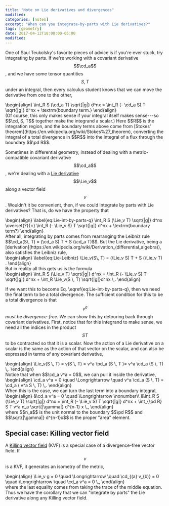 ```yaml
---
title: "Note on Lie derivatives and divergences"
modified:
categories: [notes]
excerpt: "When can you integrate-by-parts with Lie derivatives?"
tags: [geometry]
date: 2017-04-12T18:00:00-05:00
modified:
---
```


<script type="math/tex">
\newcommand{\cd}{\nabla}
\newcommand{\pd}{\partial}
\newcommand{\Lie}{\mathcal{L}}
</script>
One of Saul Teukolsky's favorite pieces of advice is if you're ever
stuck, try integrating by parts.  If we're working with a covariant
derivative $$\cd_a$$, and we have some tensor quantities $$S, T$$ under
an integral, then every calculus student knows that we can move the
derivative from one to the other,
<div>
\begin{align}
\int_R S (\cd_a T) \sqrt{|g|} d^nx =
\int_R (- \cd_a S) T \sqrt{|g|} d^nx + \textrm{boundary term.}
\end{align}
</div>
(Of course, this only makes sense if your integral itself makes
sense---so $$\cd, S, T$$ together make the integrand a scalar.)  Here
$$R$$ is the integration region, and the boundary terms above come
from
[Stokes' theorem](https://en.wikipedia.org/wiki/Stokes%27_theorem),
converting the integral of a total divergence in $$R$$ into the
integral of a flux through the boundary $$\pd R$$.

Sometimes in differential geometry, instead of dealing with a
metric-compatible covariant derivative $$\cd_a$$, we're dealing with a
[Lie derivative](https://en.wikipedia.org/wiki/Lie_derivative)
$$\Lie_v$$ along a vector field $$v$$.  Wouldn't it be convenient,
then, if we could integrate by parts with Lie derivatives?  That is,
do we have the property that
<div>
\begin{align}
\label{eq:Lie-int-by-parts-q}
\int_R S (\Lie_v T) \sqrt{|g|} d^nx \overset{?}{=}
\int_R (- \Lie_v S) T \sqrt{|g|} d^nx + \textrm{boundary term?}
\end{align}
</div>
After all, integrating by parts comes from rearranging the Leibniz
rule $$\cd_a(S\, T) = (\cd_a S) T + S (\cd_a T)$$.  But the Lie
derivative, being a
[derivation](https://en.wikipedia.org/wiki/Derivation_(differential_algebra)),
also satisfies the Leibniz rule,
<div>
\begin{align}
\label{eq:Lie-Leibniz}
\Lie_v(S\, T) = (\Lie_v S) T + S (\Lie_v T) .
\end{align}
</div>
But in reality all this gets us is the formula
<div>
\begin{align}
\int_R S (\Lie_v T) \sqrt{|g|} d^nx =
\int_R (- \Lie_v S) T \sqrt{|g|} d^nx +
\int_R \Lie_v(S \, T) \sqrt{|g|}d^nx \,.
\end{align}
</div>

If we want this to become Eq. \eqref{eq:Lie-int-by-parts-q}, then we
need the final term to be a total divergence.  The sufficient
condition for this to be a total divergence is that $$v^a$$ *must be
divergence-free*.  We can show this by detouring back through
covariant derivatives.  First, notice that for this integrand
to make sense, we need all the indices in the product $$ST$$ to be
contracted so that it is a scalar.  Now the action of a Lie derivative
on a scalar is the same as the action of that vector on the scalar,
and can also be expressed in terms of any covariant derivative,
<div>
\begin{align}
\Lie_v(S \, T) = v(S \, T) = v^a \pd_a (S \, T )= v^a \cd_a (S \, T) \,.
\end{align}
</div>
Notice that when $$\cd_a v^a = 0$$, we can pull it inside the
derivative,
<div>
\begin{align}
\cd_a v^a = 0 \quad \Longrightarrow \quad
v^a \cd_a (S \, T) = \cd_a (  v^a  S \, T) \,.
\end{align}
</div>
When this is the case, we can turn the last term into a boundary
integral,
<div>
\begin{align}
&\cd_a v^a = 0 \quad \Longrightarrow \nonumber\\
&\int_R S (\Lie_v T) \sqrt{|g|} d^nx =
\int_R (- \Lie_v S) T \sqrt{|g|} d^nx +
\int_{\pd R} S T v^a n_a \sqrt{|\gamma|} d^{n-1} x
\,,
\end{align}
</div>
where $$n_a$$ is the unit normal to the boundary $$\pd R$$ and
$$\sqrt{|\gamma|} d^{n-1}x$$ is the proper "area" element.

## Special case: Killing vector field

A
[Killing vector field](https://en.wikipedia.org/wiki/Killing_vector_field)
(KVF) is a special case of a divergence-free
vector field.  If $$v$$ is a KVF, it generates an isometry of the
metric,
<div>
\begin{align}
\Lie_v g = 0 \quad \Longrightarrow \quad
\cd_{(a} v_{b)} = 0 \quad \Longrightarrow \quad
\cd_a v^a = 0 \,,
\end{align}
</div>
where the last equality comes from taking the trace of the middle
equation.  Thus we have the corollary that we can "integrate by parts"
the Lie derivative along any Killing vector field.
